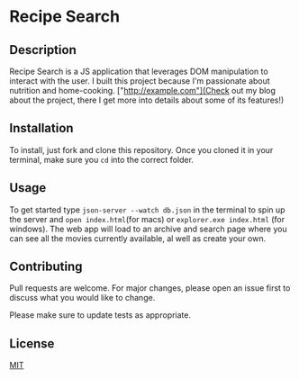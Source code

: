 # Recipe Search

## Description

Recipe Search is a JS application that leverages DOM manipulation to interact with the user. I built this project because I'm passionate about nutrition and home-cooking. ["http://example.com"](Check out my blog about the project, there I get more into details about some of its features!)

## Installation

To install, just fork and clone this repository. Once you cloned it in your terminal, make sure you `cd` into the correct folder.

## Usage

To get started type `json-server --watch db.json` in the terminal to spin up the server and `open index.html`(for macs) or `explorer.exe index.html` (for windows). The web app will load to an archive and search page where you can see all the movies currently available, al well as create your own.

## Contributing

Pull requests are welcome. For major changes, please open an issue first to discuss what you would like to change.

Please make sure to update tests as appropriate.

## License

[MIT](https://choosealicense.com/licenses/mit/)
